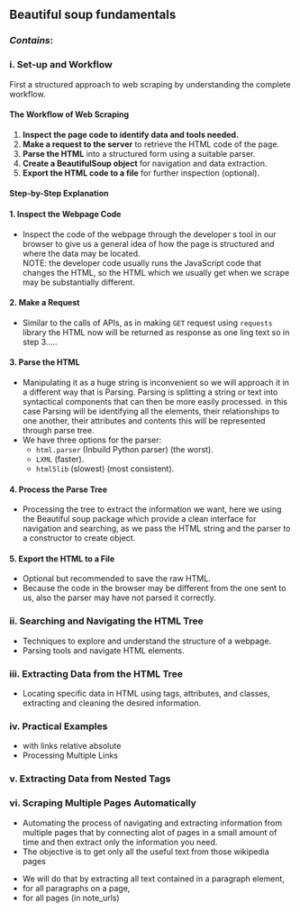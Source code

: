 ## Beautiful soup fundamentals

 ### *Contains*:

### i. **Set-up and Workflow**

 First a structured approach to web scraping by understanding the complete workflow.           
#### **The Workflow of Web Scraping**
1. **Inspect the page code to identify data and tools needed.**
2. **Make a request to the server** to retrieve the HTML code of the page.
3. **Parse the HTML** into a structured form using a suitable parser.
4. **Create a BeautifulSoup object** for navigation and data extraction.
5. **Export the HTML code to a file** for further inspection (optional).



#### **Step-by-Step Explanation**
#### 1. **Inspect the Webpage Code**
- Inspect the code of the webpage through the developer s tool in our browser to give us a general idea of how the page is structured and where the data may be located.<br>
NOTE: the developer code usually runs the JavaScript code that changes the HTML, so the HTML which we usually get when we scrape may be substantially different.

#### 2. **Make a Request**
- Similar to the calls of APIs, as in making `GET` request using `requests` library
the HTML now will be returned as response as one ling text so in step 3.....

#### 3. **Parse the HTML**
- Manipulating it as a huge string is inconvenient so we will approach it in a different way that is Parsing.
Parsing is splitting a string or text into syntactical components that can then be more easily processed.
in this case Parsing will be identifying all the elements, their relationships to one another, their attributes and contents this will be represented through parse tree.
- We have three options for the parser:
  - `html.parser` (Inbuild Python parser) (the worst).
  - `LXML` (faster).
  - `html5lib` (slowest) (most consistent).

#### 4. **Process the Parse Tree**
-  Processing the tree to extract the information we want, here we using the Beautiful soup package which provide a clean interface for navigation and searching, as we pass the HTML string and the parser to a constructor to create object.

#### 5. **Export the HTML to a File**
- Optional but recommended to save the raw HTML.
- Because the code in the browser may be different from the one sent to us, also the parser may have not parsed it correctly.


### ii. **Searching and Navigating the HTML Tree**  
   - Techniques to explore and understand the structure of a webpage.  
   - Parsing tools and navigate HTML elements.  

### iii. **Extracting Data from the HTML Tree**  
   - Locating specific data in HTML using tags, attributes, and classes, extracting and cleaning the desired information.  

### iv. **Practical Examples**  
   - with links relative absolute  
   - Processing Multiple Links  
   

### v. **Extracting Data from Nested Tags**  

### vi. **Scraping Multiple Pages Automatically**  
   - Automating the process of navigating and extracting information from multiple pages that by connecting alot of pages in a small amount of time and then extract only the information you need.
   - The objective is to get only all the useful text from those wikipedia pages
<ul>
<li> We will do that by extracting all text contained in a paragraph element,
<li> for all paragraphs on a page,
<li> for all pages (in note_urls)
